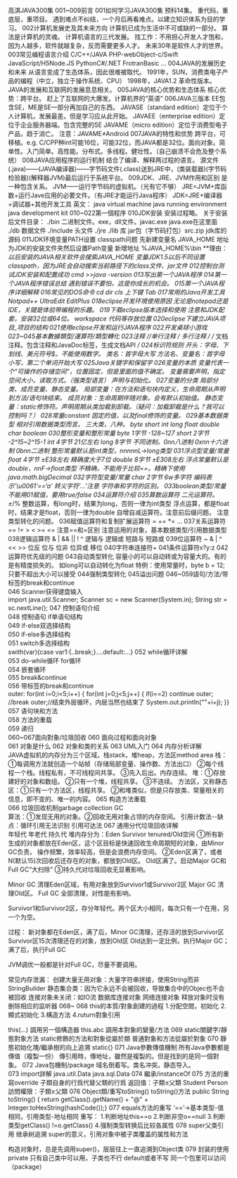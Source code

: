 高淇JAVA300集
001~009前言
001如何学习JAVA300集
预科14集。
重代码，重底层，重项目。
遇到难点不纠结，一个月后再看难点。以建立知识体系为目的学习。
002计算机发展史及其未来方向
计算机已成为生活中不可或缺的一部分。
算法是计算机的灵魂。
计算机语言的三代发展。
找工作：不用担心开发人才饱和，因为人越多，软件就越复杂，反而需要更多人才。
未来30年是软件人才的世界。
003常见编程语言介绍
C/C++/JAVA	PHP-webObject-c/Swift	JavaScript/H5Node.JS	PythonC#/.NET	FrotranBasic	…
004JAVA的发展历史和未来
从语言变成了生态体系，因此很难被取代。
1991年，SUN，消费类电子产品的编程（中立，独立于操作系统、CPU）
1998年，JAVA1.2 革命性版本。
JAVA的发展和互联网的发展息息相关。
005JAVA的核心优势和生态体系
核心优势：跨平台。
赶上了互联网的大爆发。计算机界的“英语”
006JAVA三版本
EE包含SE，ME是SE一部分再加自己的东西。
JAVASE（standard edition）定位于个人计算机，发展最差。但是学习应从此开始。
JAVAEE（enterprise edition）定位于企业服务器端。包含完整的SE
JAVAME（micro edition）定位于消费型电子产品，趋于消亡。
注意：JAVAME≠Android
007JAVA的特性和优势
跨平台，可移植。e.g. C/CPP种int可能16位，可能32位，而JAVA都是32位。面向对象。简单性。入门简单。高性能。分布式。多线程。健壮性。（自己崩溃不会危及整个系统）
008JAVA应用程序的运行机制
结合了编译、解释两过程的语言。
源文件(.java)——(JAVA编译器)——字节码文件(.class)送到JRE中，(类装载器)(字节码检验器)(解释器JVM)最后运行于系统平台。
009JDK、JRE、JVM作用和区别
是一种包含关系。
JVM——运行字节码的虚拟机。（光有它不够）
JRE=JVM+库函数+运行Jave应用的必要文件。（有JRE才能运行Java程序）
JDK=JRE+编译器+调试器+其他开发工具
英文：
java virtual machine
java running environment
java development kit
010~022第一個程序
010JDK安装
安装过程略。
关于安装后文件目录：
./bin 二进制文件。exe，dll文件。javac.exe java.exe在这里面
./db 数据文件
./include 头文件
./jre
./lib 库 jar包（字节码打包）src.zip jdk库的源码
011JDK环境变量PATH设置 classpath问题
先新建变量名 JAVA_HOME 地址为JDK的安装文件夹然后设置Path变量 
新增地址 %JAVA_HOME%\bin
**理由：**以后安装的JAVA相关软件会搜索JAVA_HOME
变量JDK1.5以后不同设置classpath，因为JRE会自动搜索当前路径下的class文件、jar文件
012控制台测试JDK安装和配置成功
cmd >>java -version
013写出第一个JAVA程序
014第一个JAVA程序错误总结
遇到错误不要怕，这是你成长的机会。
015第一个JAVA程序详细解释
016常见的DOS命令
cd	dir	cls	上下键	Tab
017常用的Java开发工具
Notpad++	UltraEdit	EditPlus
018eclipse开发环境使用原因
无论是notepad还是IDE，关键是体验带编程的乐趣。
019下载eclipse版本选择和使用
注意和JDK配套，安装32位或64位。
workspace 代码等存放位置
020eclipse下建立JAVA项目_项目的结构
021使用eclipse开发和运行JAVA程序
022开发桌球小游戏
023~045基本數據類型/運算符/類型轉化
023注释
//单行注释
/*
多行注释
/
/*
文档注释。包含注释和JavaDoc标签，生成文档API
*/
024标识符规则
开头：字母、下划线、美元符号$。不能使用数字。
类名：首字母大写
方法名、变量名：首字母小写，第二个单词开始大写
025Java关键字和保留字
026变量的本质
变量代表一个“可操作的存储空间”，位置固定，但是里面的值不确定。
变量需要声明，指定空间大小，读取方式。（强类型语言）
声明与初始化。
027变量的分类
局部分类、成员变量、静态变量。
局部变量：在方法和语句块内定义，生命周期从声明到方法/语句块结束。
成员对象：生命周期伴随对象。会有默认初始值。
静态变量：static修饰符。声明周期从类加载到卸载。（疑问：加载卸载是什么？我可以控制吗？）
028常量constant
固定的值，以及final修饰的变量。
029基本数据类型
相对引用数据类型而言。
三大类，八种。
byte	short	int	long
float	double
char	boolean
030整形变量和整形常量
byte	1字节	-128~127
short	2字节	-2^15~2^15-1
int	4字节	21亿左右
long	8字节	
不同进制。0nn八进制	0xnn十六进制	0bnn二进制
整形常量默认是int类型，nnnnnL->long类型
031浮点型变量/常量
float	4字节	±E38左右	精确度大于7位
double	8字节	±E308左右
浮点常量默认是double，nnF->float类型
不精确，不能用于比较==。精确下使用java.math.bigDecimal
032字符型变量/常量
char	2字节	6w多字符
编码表示’\u0061’==‘a’
转义字符’…’注意
字符串和字符的区别。
033boolean类型/常量
不能用01赋值，要用true/false
034运算符介绍
035算数运算符
二元运算符。±*/%
整数运算，有long时，结果为long，否则一律为int类型
浮点运算，都是float时，结果才是float，否则一律为double
自增自减运算符。注意前后缀问题。
注意类型转化的问题。
036赋值运算符和复制扩展运算符
=	+=	*=	…
037关系运算符
==	!=	>	<	>=	<=
注意==和=区别
注意运用的对象，基本数据类型/引用数据类型
038逻辑运算符
&	|	&&	||	!	^
逻辑与 逻辑或 短路与 短路或
039位运算符
~	&	|	^	<<	>>
位反	位与	位非	位异或	移位
040字符串连接符+
041条件运算符x?y:z
042运算符优先级的问题
043自动类型转化
容量小的可以自动转或为容量大的。有的是有精度损失的。
如long可以自动转化为float
特例：使用常量时，byte b = 12; 只要不超出大小可以接受
044强制类型转化
045溢出问题
046~059語句/方法/带标签的break和continue  
046 Scanner获得键盘输入  
import java.util.Scanner;
Scanner sc = new Scanner(System.in);
String str = sc.nextLine();
047 控制语句介绍  
048 控制语句 if单语句结构  
049 if-else双选择结构  
050 if-else多选择结构  
051 switch多选择结构  
swith(var){case var1:{..break;}....default:...}
052 while循环详解  
053 do-while循环 for循环  
054 嵌套循环  
055 break&continue  
056 带标签的break和continue  
outer: for(int i=0;i<5;i++)
{    for(int j=0;j<5;j++)
	{        if(i==2)            continue outer;            //break outer;//结束外层循环，内层当然也结束了            System.out.println(""+i+j);    }}
057 语句块和方法  
058 方法的重载  
059 递归  
060~067面向對象/垃圾回收
060 面向过程和面向对象  
061 对象是什么
062 对象和类的关系
063 UML入门
064 内存分析详解  
JAVA虚拟机的内存分为三个区域，栈stack，堆heap，方法区method area
栈：①每调用方法就创造一个站帧（存储局部变量、操作数、方法出口）
②每个线程一个栈。线程私有，不可线程间共享。
③先入后出。内存连续。
堆：①存放建好的对象和数组。
②只有一个堆，线程共享。
③不连续。
方法区，又称静态区：①只有一个方法区，线程共享。
②和堆类似，但是只存放类、常量相关的信息，即不变的、唯一的内容。
065 构造方法重载  
066 垃圾回收机制garbage collection GC  
算法：①发现无用的对象。②回收无用对象占领的内存空间。
引用计数法--缺点：循环引用无法识别
引用可达法
067 通用分代垃圾回收详解  
年轻代 年老代 持久代
堆内存分为：Eden Survivor tenured/Old空间
①所有新生成的对象都放在Eden区，这个区目标是快速回收生命周期短的对象，由Minor GC负责。
    操作频繁，效率较高，但是会浪费内存空间。
②Eden区满了，或者N(默认15)次回收后还存在的对象，都放到Old区。
    Old区满了。启动Major GC和Full GC“大扫除”
③持久代对垃圾回收无显著影响。

Minor GC 清理Eden区域，有用对象放到Survivor1或Survivor2区
Major GC 清理Old区。
Full GC 全部清理，对性能有影响。

Survivor1和Survivor2区，存分年轻代。两个区大小相同，每次只有一个在用，另一个为空。

过程：
新对象都在Eden区，满了后，Minor GC清理，还存活的放到Survivor区
Survivor区15次清理还在的对象，放到Old区
Old达到一定比例，执行Major GC；满了后，执行Full GC

JVM调优一般都是针对Full GC，尽量不要调用。

常见内存泄漏：
创建大量无用对象：大量字符串拼接，使用String而非StringBuilder
静态集合类：因为它永远不会被回收，导致集合中的Objec也不会被回收
连接对象未关闭：如IO流 数据库连接对象 网络连接对象
释放对象时没有删除相应的监听器
068~
068 this的本質/對象創建的過程
1.分配空間，初始化
2.顯式初始化
3.構造方法
4.ruturn對象引用

this(...)	調用另一個構造器
this.abc	調用本對象的變量/方法
069 static關鍵字/靜態對象方法
static修飾的方法和對象從屬於類
普通對象和方法從屬於對象
070 靜態初始化塊/繼承樹的向上追溯
static{}
071 Java參數傳值機制
所有Java參數都是傳值（複製一份）
傳引用時，傳地址，雖然是複製的。但是找到的是同一個對象。
072 Java包機制/package
域名倒着写。类名冲突。静态导入。  
073 import詳解
java.util.Data
java.sql.Data
074 繼承/instanceOf
075 方法的重寫override
子類自身的行爲代替父類的行爲
返回值：子類≤父類
	Student Person
訪問權限：子類≥父類
076 Object類/重写toString()
toString()方法
public String toString() {    return getClass().getName() + "@" + Integer.toHexString(hashCode());}
077 equals方法的重写
‘==’->基本类型-值相同，引用类型-地址相同
重写：
1.判断地址this==o
2.判断非空o==null
3.判断类型getClass() !=o.getClass()
4.强制类型转换后比较各属性
078 super父类引用 继承树追溯
super的意义，引用对象中被子类覆盖的属性和方法

构造对象时，总是先调用super()，层层往上一直追溯到Object类
079 封装的使用
private 只有自己类中可以用，子类也不行
default或者不写 同一个包里可以访问（package）